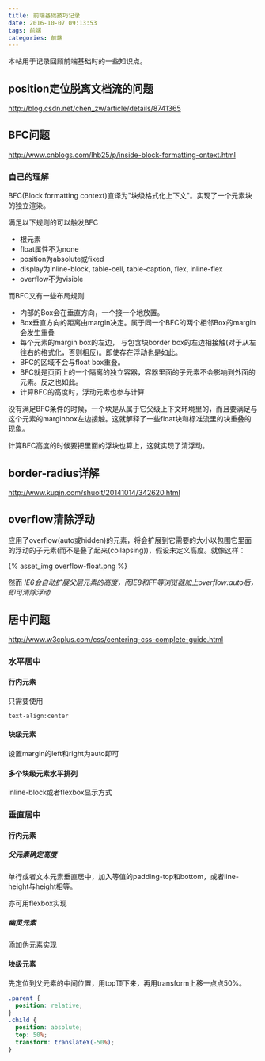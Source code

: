 ```yaml
---
title: 前端基础技巧记录
date: 2016-10-07 09:13:53
tags: 前端
categories: 前端
---
```


本帖用于记录回顾前端基础时的一些知识点。

## position定位脱离文档流的问题
<a>http://blog.csdn.net/chen_zw/article/details/8741365</a>

## BFC问题
<a>http://www.cnblogs.com/lhb25/p/inside-block-formatting-ontext.html</a>
### 自己的理解
BFC(Block formatting context)直译为"块级格式化上下文"。实现了一个元素块的独立渲染。

满足以下规则的可以触发BFC

 - 根元素
 - float属性不为none
 - position为absolute或fixed
 - display为inline-block, table-cell, table-caption, flex, inline-flex
 - overflow不为visible

而BFC又有一些布局规则

 - 内部的Box会在垂直方向，一个接一个地放置。
 - Box垂直方向的距离由margin决定。属于同一个BFC的两个相邻Box的margin会发生重叠
 - 每个元素的margin box的左边， 与包含块border box的左边相接触(对于从左往右的格式化，否则相反)。即使存在浮动也是如此。
 - BFC的区域不会与float box重叠。
 - BFC就是页面上的一个隔离的独立容器，容器里面的子元素不会影响到外面的元素。反之也如此。
 - 计算BFC的高度时，浮动元素也参与计算

没有满足BFC条件的时候，一个块是从属于它父级上下文环境里的，而且要满足与这个元素的marginbox左边接触。这就解释了一些float块和标准流里的块重叠的现象。

计算BFC高度的时候要把里面的浮块也算上，这就实现了清浮动。

## border-radius详解
<a>http://www.kuqin.com/shuoit/20141014/342620.html</a>

## overflow清除浮动

应用了overflow(auto或hidden)的元素，将会扩展到它需要的大小以包围它里面的浮动的子元素(而不是叠了起来(collapsing))，假设未定义高度。就像这样：

{% asset_img overflow-float.png  %}

然而 *IE6会自动扩展父层元素的高度，而IE8和FF等浏览器加上overflow:auto后，即可清除浮动*

## 居中问题
<a>http://www.w3cplus.com/css/centering-css-complete-guide.html</a>

### 水平居中

#### 行内元素
只需要使用
```
text-align:center
```

#### 块级元素
设置margin的left和right为auto即可

#### 多个块级元素水平排列
inline-block或者flexbox显示方式

### 垂直居中

#### 行内元素

##### 父元素确定高度
单行或者文本元素垂直居中，加入等值的padding-top和bottom，或者line-height与height相等。

亦可用flexbox实现

##### 幽灵元素
添加伪元素实现

#### 块级元素
先定位到父元素的中间位置，用top顶下来，再用transform上移一点点50%。

``` css
.parent {
  position: relative;
}
.child {
  position: absolute;
  top: 50%;
  transform: translateY(-50%);
}
```